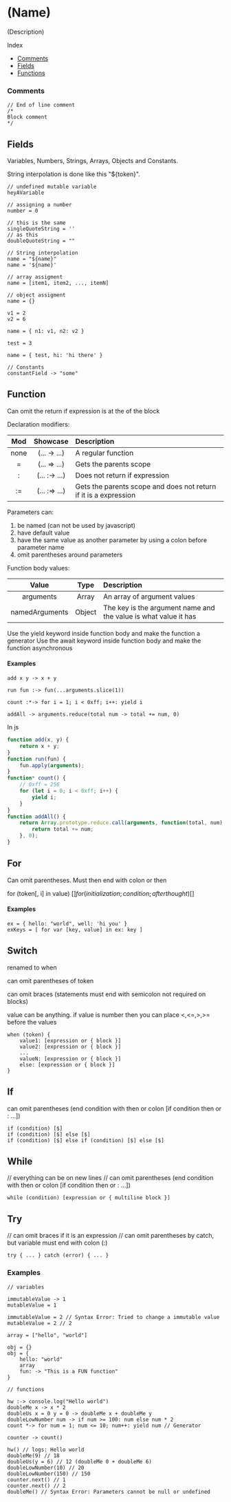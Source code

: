 # (Name)
(Description)

Index
- [Comments][0]
- [Fields][1]
- [Functions][2]

### Comments
```
// End of line comment
/* 
Block comment 
*/
```

Fields
---

Variables, Numbers, Strings, Arrays, Objects and Constants.

String interpolation is done like this "${token}".

```
// undefined mutable variable
heyAVariable

// assigning a number
number = 0

// this is the same 
singleQuoteString = ''
// as this
doubleQuoteString = ""

// String interpolation
name = "${name}"
name = '${name}'

// array assigment
name = [item1, item2, ..., itemN]

// object assigment
name = {}

v1 = 2
v2 = 6

name = { n1: v1, n2: v2 }

test = 3

name = { test, hi: 'hi there' }

// Constants 
constantField -> "some"
```
Function
---
Can omit the return if expression is at the of the block

Declaration modifiers:

| Mod  |   Showcase     |                           Description                           |
|:----:|:--------------:|:----------------------------------------------------------------|
| none | (... -> ...)   | A regular function                                              |
|  =   | (... => ...)   | Gets the parents scope                                          |
|  :   | (... :-> ...)  | Does not return if expression                                   |
|  :=  | (... :=> ...)  | Gets the parents scope and does not return if it is a expression|

Parameters can:

1. be named (can not be used by javascript)
2. have default value
3. have the same value as another parameter by using a colon before parameter name
4. omit parentheses around parameters

Function body values:

|     Value      |  Type  |                           Description                           |
|:--------------:|:------:|:----------------------------------------------------------------|
| arguments      | Array  | An array of argument values                                     |
| namedArguments | Object | The key is the argument name and the value is what value it has |

Use the yield keyword inside function body and make the function a generator 
Use the await keyword inside function body and make the function asynchronous 

#### Examples

```
add x y -> x + y

run fun :-> fun(...arguments.slice(1))

count :*-> for i = 1; i < 0xff; i++: yield i

addAll -> arguments.reduce(total num -> total += num, 0)
```
In js 
```js
function add(x, y) {
    return x + y;
}
function run(fun) {
    fun.apply(arguments);
}
function* count() {
    // 0xff = 256
    for (let i = 0; i < 0xff; i++) {
        yield i;
    }
}
function addAll() {
    return Array.prototype.reduce.call(arguments, function(total, num) {
        return total += num;
    }, 0);
}
```

## For

Can omit parentheses. Must then end with colon or then

for (token[, i] in value) [$]
for (initialization; condition; afterthought) [$]

#### Examples
```
ex = { hello: "world", well: 'hi you' }
exKeys = [ for var [key, value] in ex: key ]
```

## Switch

renamed to when

can omit parentheses of token

can omit braces (statements must end with semicolon not required on blocks)

value can be anything. if value is number then you can place <,<=,>,>= before the values

```
when (token) {
    value1: [expression or { block }]
    value2: [expression or { block }]
    ...
    valueN: [expression or { block }]
    else: [expression or { block }]
}
```

## If

can omit parentheses (end condition with then or colon [if condition then or : ...])


```
if (condition) [$]
if (condition) [$] else [$]
if (condition) [$] else if (condition) [$] else [$]
```

## While

// everything can be on new lines
// can omit parentheses (end condition with then or colon [if condition then or : ...])

```
while (condition) [expression or { multiline block }]
```

## Try

// can omit braces if it is an expression
// can omit parentheses by catch, but variable must end with colon (:)
```
try { ... } catch (error) { ... }
```

### Examples
```
// variables

immutableValue -> 1
mutableValue = 1

immutableValue = 2 // Syntax Error: Tried to change a immutable value
mutableValue = 2 // 2

array = ["hello", "world"]

obj = {}
obj = {
    hello: "world"
    array
    fun: -> "This is a FUN function"
}

// functions

hw :-> console.log("Hello world")
doubleMe x -> x * 2
doubleUs x = 0 y = 0 -> doubleMe x + doubleMe y
doubleLowNumber num -> if num >= 100: num else num * 2
count *-> for num = 1; num <= 10; num++: yield num // Generator

counter -> count()

hw() // logs: Hello world
doubleMe(9) // 18
doubleUs(y = 6) // 12 (doubleMe 0 + doubleMe 6)
doubleLowNumber(10) // 20
doubleLowNumber(150) // 150
counter.next() // 1
counter.next() // 2
doubleMe() // Syntax Error: Parameters cannot be null or undefined


```

[0]: #comments "Comments"
[1]: #fields "Fields"
[2]: #function "Functions"